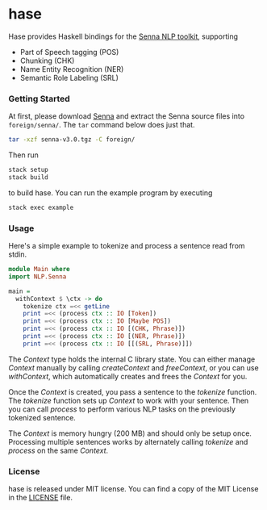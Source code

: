 # hase

Hase provides Haskell bindings for the [Senna NLP toolkit](http://ronan.collobert.com/senna),
supporting

  * Part of Speech tagging (POS)
  * Chunking (CHK)
  * Name Entity Recognition (NER)
  * Semantic Role Labeling (SRL)

### Getting Started

At first, please download [Senna](http://ronan.collobert.com/senna) and
extract the Senna source files into `foreign/senna/`. The `tar` command below
does just that.

```bash
tar -xzf senna-v3.0.tgz -C foreign/
```

Then run

```bash
stack setup
stack build
```

to build hase. You can run the example program by executing

```bash
stack exec example
```

### Usage

Here's a simple example to tokenize and process a sentence read from stdin.

```haskell
module Main where
import NLP.Senna

main =
  withContext $ \ctx -> do
    tokenize ctx =<< getLine
    print =<< (process ctx :: IO [Token])
    print =<< (process ctx :: IO [Maybe POS])
    print =<< (process ctx :: IO [(CHK, Phrase)])
    print =<< (process ctx :: IO [(NER, Phrase)])
    print =<< (process ctx :: IO [[(SRL, Phrase)]])
```

The *Context* type holds the internal C library state.
You can either manage *Context* manually by calling *createContext*
and *freeContext*, or you can use *withContext*, which automatically
creates and frees the *Context* for you.

Once the *Context* is created, you pass a sentence to the *tokenize* function.
The *tokenize* function sets up *Context* to work with your sentence.
Then you can call *process* to perform various NLP tasks on the previously
tokenized sentence.

The *Context* is memory hungry (200 MB) and should only be setup once.
Processing multiple sentences works by alternately calling *tokenize*
and *process* on the same *Context*.

### License

hase is released under MIT license.
You can find a copy of the MIT License in the [LICENSE](./LICENSE) file.
